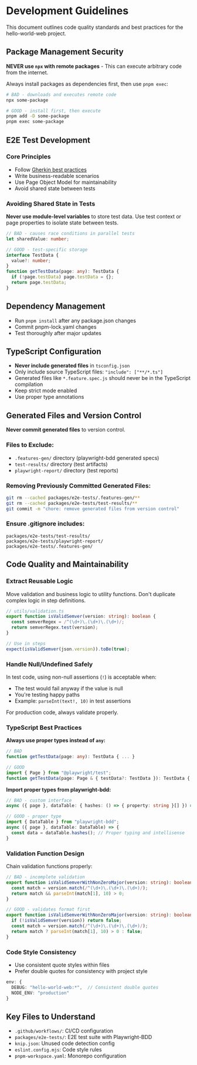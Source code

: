 # Development Guidelines

This document outlines code quality standards and best practices for the hello-world-web project.

## Package Management Security

**NEVER use `npx` with remote packages** - This can execute arbitrary code from the internet.

Always install packages as dependencies first, then use `pnpm exec`:

```bash
# BAD - downloads and executes remote code
npx some-package

# GOOD - install first, then execute
pnpm add -D some-package
pnpm exec some-package
```

## E2E Test Development

### Core Principles

- Follow [Gherkin best practices](../packages/e2e-tests/GHERKIN_RULES.md)
- Write business-readable scenarios
- Use Page Object Model for maintainability
- Avoid shared state between tests

### Avoiding Shared State in Tests

**Never use module-level variables** to store test data. Use test context or page properties to isolate state between tests.

```typescript
// BAD - causes race conditions in parallel tests
let sharedValue: number;

// GOOD - test-specific storage
interface TestData {
  value?: number;
}
function getTestData(page: any): TestData {
  if (!page.testData) page.testData = {};
  return page.testData;
}
```

## Dependency Management

- Run `pnpm install` after any package.json changes
- Commit pnpm-lock.yaml changes
- Test thoroughly after major updates

## TypeScript Configuration

- **Never include generated files** in `tsconfig.json`
- Only include source TypeScript files: `"include": ["**/*.ts"]`
- Generated files like `*.feature.spec.js` should never be in the TypeScript compilation
- Keep strict mode enabled
- Use proper type annotations

## Generated Files and Version Control

**Never commit generated files** to version control.

### Files to Exclude:

- `.features-gen/` directory (playwright-bdd generated specs)
- `test-results/` directory (test artifacts)
- `playwright-report/` directory (test reports)

### Removing Previously Committed Generated Files:

```bash
git rm --cached packages/e2e-tests/.features-gen/**
git rm --cached packages/e2e-tests/test-results/**
git commit -m "chore: remove generated files from version control"
```

### Ensure .gitignore includes:

```gitignore
packages/e2e-tests/test-results/
packages/e2e-tests/playwright-report/
packages/e2e-tests/.features-gen/
```

## Code Quality and Maintainability

### Extract Reusable Logic

Move validation and business logic to utility functions. Don't duplicate complex logic in step definitions.

```typescript
// utils/validation.ts
export function isValidSemver(version: string): boolean {
  const semverRegex = /^(\d+)\.(\d+)\.(\d+)/;
  return semverRegex.test(version);
}

// Use in steps
expect(isValidSemver(json.version)).toBe(true);
```

### Handle Null/Undefined Safely

In test code, using non-null assertions (`!`) is acceptable when:
- The test would fail anyway if the value is null
- You're testing happy paths
- Example: `parseInt(text!, 10)` in test assertions

For production code, always validate properly.

### TypeScript Best Practices

**Always use proper types instead of `any`:**

```typescript
// BAD
function getTestData(page: any): TestData { ... }

// GOOD
import { Page } from "@playwright/test";
function getTestData(page: Page & { testData?: TestData }): TestData { ... }
```

**Import proper types from playwright-bdd:**

```typescript
// BAD - custom interface
async ({ page }, dataTable: { hashes: () => { property: string }[] }) => {

// GOOD - proper type
import { DataTable } from "playwright-bdd";
async ({ page }, dataTable: DataTable) => {
  const data = dataTable.hashes(); // Proper typing and intellisense
}
```

### Validation Function Design

Chain validation functions properly:

```typescript
// BAD - incomplete validation
export function isValidSemverWithNonZeroMajor(version: string): boolean {
  const match = version.match(/^(\d+)\.(\d+)\.(\d+)/);
  return match && parseInt(match[1], 10) > 0;
}

// GOOD - validates format first
export function isValidSemverWithNonZeroMajor(version: string): boolean {
  if (!isValidSemver(version)) return false;
  const match = version.match(/^(\d+)\.(\d+)\.(\d+)/);
  return match ? parseInt(match[1], 10) > 0 : false;
}
```

### Code Style Consistency

- Use consistent quote styles within files
- Prefer double quotes for consistency with project style

```typescript
env: {
  DEBUG: "hello-world-web:*",  // Consistent double quotes
  NODE_ENV: "production"
}
```

## Key Files to Understand

- `.github/workflows/`: CI/CD configuration
- `packages/e2e-tests/`: E2E test suite with Playwright-BDD
- `knip.json`: Unused code detection config
- `eslint.config.mjs`: Code style rules
- `pnpm-workspace.yaml`: Monorepo configuration
